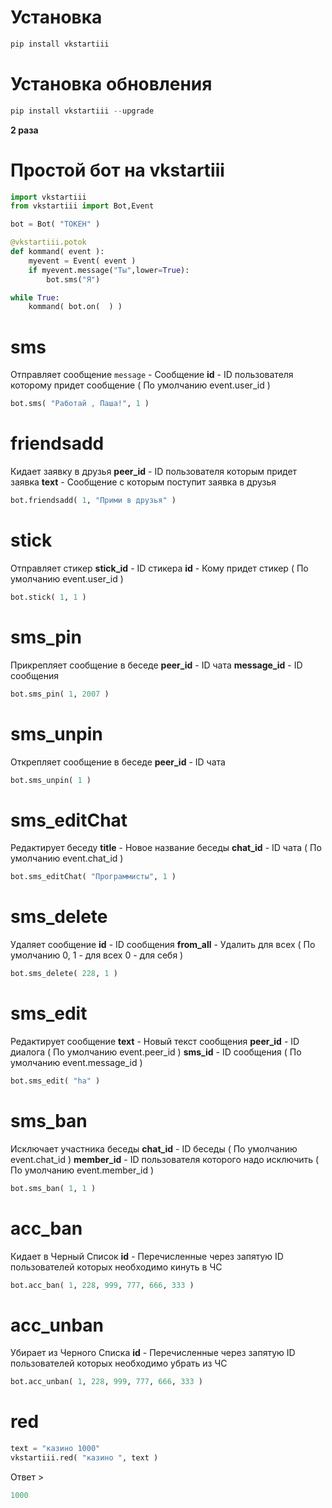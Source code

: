 # Установка
```python
pip install vkstartiii
```
# Установка обновления 
```python 
pip install vkstartiii --upgrade
```
**2 раза**
# Простой бот на vkstartiii
```python
import vkstartiii
from vkstartiii import Bot,Event

bot = Bot( "ТОКЕН" )

@vkstartiii.potok
def kommand( event ):
	myevent = Event( event )
	if myevent.message("Ты",lower=True):
		bot.sms("Я")

while True:
	kommand( bot.on(  ) )
```
# sms
Отправляет сообщение
```message``` - Сообщение 
**id** - ID пользователя которому придет сообщение ( По умолчанию event.user_id )
```python
bot.sms( "Работай , Паша!", 1 )
```
# friendsadd
Кидает заявку в друзья 
**peer_id** - ID пользователя которым придет заявка
**text** - Сообщение с которым поступит заявка в друзья
```python
bot.friendsadd( 1, "Прими в друзья" )
```
# stick
Отправляет стикер 
**stick_id** - ID стикера 
**id** - Кому придет стикер ( По умолчанию event.user_id )
```python
bot.stick( 1, 1 )
```
# sms_pin
Прикрепляет сообщение в беседе
**peer_id** - ID чата
**message_id** - ID сообщения
```python 
bot.sms_pin( 1, 2007 )
```
# sms_unpin
Открепляет сообщение в беседе
**peer_id** - ID чата
```python 
bot.sms_unpin( 1 )
```
# sms_editChat
Редактирует беседу 
**title** - Новое название беседы
**chat_id** - ID чата ( По умолчанию event.chat_id )
```python
bot.sms_editChat( "Программисты", 1 )
```
# sms_delete
Удаляет сообщение
**id** - ID сообщения
**from_all** - Удалить для всех ( По умолчанию 0, 1 - для всех 0 - для себя )
```python
bot.sms_delete( 228, 1 )
```
# sms_edit
Редактирует сообщение
**text** - Новый текст сообщения 
**peer_id** - ID диалога ( По умолчанию event.peer_id )
**sms_id** - ID сообщения ( По умолчанию event.message_id )
```python
bot.sms_edit( "ha" )
```
# sms_ban
Исключает участника беседы
**chat_id** - ID беседы ( По умолчанию event.chat_id )
**member_id** - ID пользователя которого надо исключить ( По умолчанию event.member_id )
```python
bot.sms_ban( 1, 1 )
```
# acc_ban
Кидает в Черный Список
**id** - Перечисленные через запятую ID пользователей которых необходимо кинуть в ЧС
```python
bot.acc_ban( 1, 228, 999, 777, 666, 333 )
```
# acc_unban
Убирает из Черного Списка
**id** - Перечисленные через запятую ID пользователей которых необходимо убрать из ЧС
```python
bot.acc_unban( 1, 228, 999, 777, 666, 333 )
```
# red
```python
text = "казино 1000"
vkstartiii.red( "казино ", text )
```
Ответ >
```python
1000
```
```
